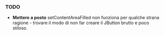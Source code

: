 ### TODO ###
- **Mettere a posto** setContentAreaFilled non funziona per qualche strana
    ragione - trovare il modo di non far creare il JButton brutto e poco stiloso.